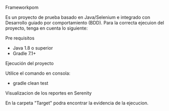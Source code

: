 Frameworkpom

Es un proyecto de prueba basado en Java/Selenium e integrado con Desarrollo guiado por comportamiento (BDD).
Para la correcta ejecuion del proyecto, tenga en cuenta lo siguiente:

Pre requisitos
- Java 1.8 o superior
- Gradle 7.1+

Ejecución del proyecto

Utilice el comando en consola:

  * gradle clean test

Visualizacion de los reportes en Serenity

  En la carpeta "Target" podra encontrar la evidencia de la ejecucion.
